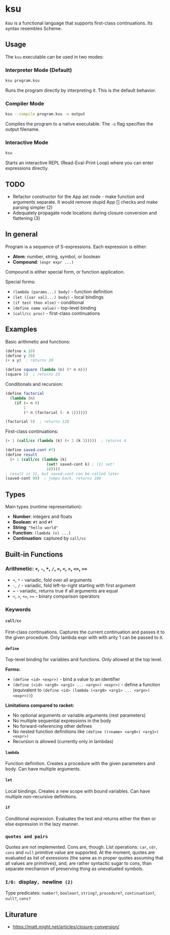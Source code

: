 # ksu

*ksu* is a functional language that supports first-class continuations.
Its syntax resembles Scheme.

## Usage

The `ksu` executable can be used in two modes:

### Interpreter Mode (Default)
```bash
ksu program.ksu
```
Runs the program directly by interpreting it. This is the default behavior.

### Compiler Mode
```bash
ksu --compile program.ksu -o output
```
Compiles the program to a native executable. The `-o` flag specifies the output filename.

### Interactive Mode
```bash
ksu
```
Starts an interactive REPL (Read-Eval-Print Loop) where you can enter expressions directly.

## TODO
  - Refactor constructor for the App ast node - make function and arguments separate. It would remove stupid App [] checks and make parsing simpler (2)
  - Adequately propagate node locations during closure conversion and flattening (3)

## In general

Program is a sequence of S-expressions. Each expression is either:
- **Atom**: number, string, symbol, or boolean
- **Compound**: `(expr expr ...)`

Compound is either special form, or function application.

Special forms:
- `(lambda (params...) body)` - function definition
- `(let ([var val]...) body)` - local bindings  
- `(if test then else)` - conditional
- `(define name value)` - top-level binding
- `(call/cc proc)` - first-class continuations

## Examples

Basic arithmetic and functions:
```scheme
(define x 10)
(define y 20)
(+ x y)  ; returns 30

(define square (lambda (n) (* n n)))
(square 5)  ; returns 25
```

Conditionals and recursion:
```scheme
(define factorial 
  (lambda (n)
    (if (= n 0) 
        1 
        (* n (factorial (- n 1))))))

(factorial 5)  ; returns 120
```

First-class continuations:
```scheme
(+ 1 (call/cc (lambda (k) (+ 2 (k 3)))))  ; returns 4

(define saved-cont #f)
(define result
  (+ 1 (call/cc (lambda (k) 
                  (set! saved-cont k) ; (2) set!
                  10))))
; result is 11, but saved-cont can be called later
(saved-cont 99)  ; jumps back, returns 100
```

## Types

Main types (runtime representation):
- **Number**: integers and floats
- **Boolean**: `#t` and `#f`  
- **String**: `"hello world"`
- **Function**: `(lambda (x) ...)`
- **Continuation**: captured by `call/cc`

## Built-in Functions

### Arithmetic: `+`, `-`, `*`, `/`, `=`, `<`, `>`, `<=`, `>=`
- `+`, `*` - variadic, fold over all arguments
- `-`, `/` - variadic, fold left-to-right starting with first argument  
- `=` - variadic, returns true if all arguments are equal
- `<`, `>`, `<=`, `>=` - binary comparison operators


### Keywords

#### `call/cc`
First-class continuations. Captures the current continuation and passes it to the given procedure. Only lambda expr with with arity 1 can be passed to it.

#### `define`
Top-level binding for variables and functions. Only allowed at the top level.

**Forms:**
- `(define <id> <expr>)` - bind a value to an identifier
- `(define (<id> <arg0> <arg1> ... <argn>) <expr>)` - define a function (equivalent to `(define <id> (lambda (<arg0> <arg1> ... <argn>) <expr>))`)

**Limitations compared to racket:**
- No optional arguments or variable arguments (rest parameters)
- No multiple sequential expressions in the body
- No forward-referencing other defines
- No nested function definitions like `(define ((<name> <arg0>) <arg1>) <expr>)`
- Recursion is allowed (currently only in lambdas)

#### `lambda`
Function definition. Creates a procedure with the given parameters and body. Can have multiple arguments.

#### `let`
Local bindings. Creates a new scope with bound variables. Can have multiple non-recursive definitions.

#### `if`
Conditional expression. Evaluates the test and returns either the then or else expression in the lazy manner.

### `quotes and pairs`

Quotes are not implemented. Cons are, though.
List operations: `car`, `cdr`, `cons` and `null` primitive value are supported.
At the moment, quotes are evaluated as list of exressions (the same as in proper quotes assuming that all values are primitives), and, 
are rather syntactic sugar to cons, than separate mechanism of preserving thing as unevaluated symbols.


### `I/O: `display`, `newline` (2)`
Type predicates: `number?`, `boolean?`, `string?`, `procedure?`, `continuation?`, `null?`, `cons?`

## Liturature 
- https://matt.might.net/articles/closure-conversion/